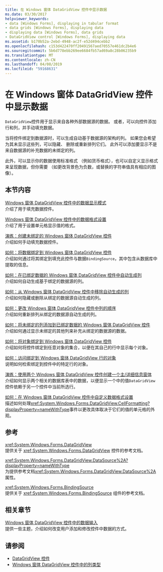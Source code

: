 ```yaml
---
title: 在 Windows 窗体 DataGridView 控件中显示数据
ms.date: 03/30/2017
helpviewer_keywords:
- data [Windows Forms], displaying in tabular format
- data grids [Windows Forms], displaying data
- displaying data [Windows Forms], data grids
- DataGridView control [Windows Forms], displaying data
ms.assetid: b170b52a-2ebd-4948-ac2f-e52d494cebb2
ms.openlocfilehash: c153d422470ff20491567aed70557e461dc2b4e6
ms.sourcegitcommit: 5b6d778ebb269ee6684fb57ad69a8c28b06235b9
ms.translationtype: MT
ms.contentlocale: zh-CN
ms.lasthandoff: 04/08/2019
ms.locfileid: "59168631"
---
```

# <a name="displaying-data-in-the-windows-forms-datagridview-control"></a>在 Windows 窗体 DataGridView 控件中显示数据
`DataGridView`控件用于显示来自各种外部数据源的数据。 或者，可以向控件添加行和列，并手动填充数据。  
  
 当将控件绑定到数据源时，可以生成自动基于数据源的架构的列。 如果您会希望为其未显示这些列，可以隐藏、 删除或重新排列它们。 此外可以添加要显示不是来自数据源的补充数据的未绑定的列。  
  
 此外，可以显示你的数据使用标准格式 （例如货币格式），也可以自定义显示格式来呈现数据，但你需要 （如更改背景色为负数，或替换的字符串值具有相应的图像）。  
  
## <a name="in-this-section"></a>本节内容  
 [Windows 窗体 DataGridView 控件中的数据显示模式](data-display-modes-in-the-windows-forms-datagridview-control.md)  
 介绍了用于填充数据控件。  
  
 [Windows 窗体 DataGridView 控件中的数据格式设置](data-formatting-in-the-windows-forms-datagridview-control.md)  
 介绍了用于设置单元格显示值的格式。  
  
 [演练：创建未绑定的 Windows 窗体 DataGridView 控件](walkthrough-creating-an-unbound-windows-forms-datagridview-control.md)  
 介绍如何手动填充数据控件。  
  
 [如何：将数据绑定到 Windows 窗体 DataGridView 控件](how-to-bind-data-to-the-windows-forms-datagridview-control.md)  
 介绍如何通过将其绑定到填充此控件与数据`BindingSource`，其中包含从数据库中提取的信息。  
  
 [如何：在已绑定数据的 Windows 窗体 DataGridView 控件中自动生成列](autogenerate-columns-in-a-data-bound-wf-datagridview-control.md)  
 介绍如何自动生成基于绑定的数据源的列。  
  
 [如何：从 Windows 窗体 DataGridView 控件中移除自动生成的列](remove-autogenerated-columns-from-a-wf-datagridview-control.md)  
 介绍如何隐藏或删除从绑定的数据源自动生成的列。  
  
 [如何：更改 Windows 窗体 DataGridView 控件中列的顺序](how-to-change-the-order-of-columns-in-the-windows-forms-datagridview-control.md)  
 介绍如何重新排列从绑定的数据源自动生成的列。  
  
 [如何：将未绑定的列添加到已绑定数据的 Windows 窗体 DataGridView 控件](unbound-column-to-a-data-bound-datagridview.md)  
 介绍如何通过显示未绑定的其他列来补充从绑定的数据源的数据。  
  
 [如何：将对象绑定到 Windows 窗体 DataGridView 控件](how-to-bind-objects-to-windows-forms-datagridview-controls.md)  
 介绍如何将控件绑定到任意对象的集合，以便在其自己的行中显示每个对象。  
  
 [如何：访问绑定到 Windows 窗体 DataGridView 行的对象](how-to-access-objects-bound-to-windows-forms-datagridview-rows.md)  
 说明如何检索绑定到控件中的特定行的对象。  
  
 [演练：使用两个 Windows 窗体 DataGridView 控件创建一个主/详细信息窗体](creating-a-master-detail-form-using-two-datagridviews.md)  
 介绍如何显示两个相关的数据库表中的数据，以便显示一个中的值`DataGridView`控件依赖于另一个控件中当前所选行。  
  
 [如何：在 Windows 窗体 DataGridView 控件中自定义数据格式设置](how-to-customize-data-formatting-in-the-windows-forms-datagridview-control.md)  
 描述如何处理<xref:System.Windows.Forms.DataGridView.CellFormatting?displayProperty=nameWithType>事件以更改具体取决于它们的值的单元格的外观。  
  
## <a name="reference"></a>参考  
 <xref:System.Windows.Forms.DataGridView>  
 提供关于 <xref:System.Windows.Forms.DataGridView> 控件的参考文档。  
  
 <xref:System.Windows.Forms.DataGridView.DataSource%2A?displayProperty=nameWithType>  
 为提供参考文档<xref:System.Windows.Forms.DataGridView.DataSource%2A>属性。  
  
 <xref:System.Windows.Forms.BindingSource>  
 提供关于 <xref:System.Windows.Forms.BindingSource> 组件的参考文档。  
  
## <a name="related-sections"></a>相关章节  
 [Windows 窗体 DataGridView 控件中的数据输入](data-entry-in-the-windows-forms-datagridview-control.md)  
 提供一些主题，介绍如何改变用户添加和修改控件中数据的方式。  
  
## <a name="see-also"></a>请参阅

- [DataGridView 控件](datagridview-control-windows-forms.md)
- [Windows 窗体 DataGridView 控件中的列类型](column-types-in-the-windows-forms-datagridview-control.md)
